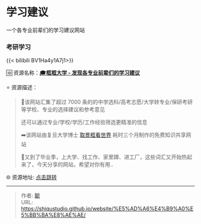 # 学习建议


一个各专业前辈们的学习建议网站

<!--more-->

### 考研学习

{{< bilibili BV1Ha4y1A7j1>}}

🆔  资源名称：[**🎓框框大学 - 发现各专业前辈们的学习建议**](https://www.kkdaxue.com/)

⭐️  资源描述：

> 📄该网站汇集了超过 7000 条的的中学选科/高考志愿/大学转专业/保研考研等学校、专业的选择建议和参考意见
>
> 还可以通过专业/学校/学历/工作经验筛选更精准的信息
>
> ➡️该网站由复旦大学博士 [取景框看世界](https://space.bilibili.com/40427625) 耗时三个月制作的免费知识共享网站
>
> 💬又到了毕业季，上大学、找工作、家里蹲、进工厂，这些词汇又开始热起来了，今天分享的网站，希望对你有用..

🌐 资源地址: [点击跳转](https://www.kkdaxue.com/)


---

> 作者: [聪](/about)  
> URL: https://shiqustudio.github.io/website/%E5%AD%A6%E4%B9%A0%E5%BB%BA%E8%AE%AE/  

